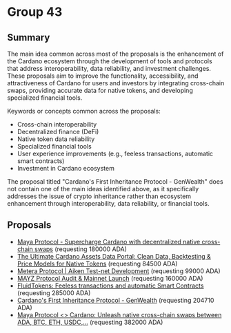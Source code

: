 
# Group 43

## Summary

The main idea common across most of the proposals is the enhancement of the Cardano ecosystem through the development of tools and protocols that address interoperability, data reliability, and investment challenges. These proposals aim to improve the functionality, accessibility, and attractiveness of Cardano for users and investors by integrating cross-chain swaps, providing accurate data for native tokens, and developing specialized financial tools.

Keywords or concepts common across the proposals:
- Cross-chain interoperability
- Decentralized finance (DeFi)
- Native token data reliability
- Specialized financial tools
- User experience improvements (e.g., feeless transactions, automatic smart contracts)
- Investment in Cardano ecosystem

The proposal titled "Cardano's First Inheritance Protocol - GenWealth" does not contain one of the main ideas identified above, as it specifically addresses the issue of crypto inheritance rather than ecosystem enhancement through interoperability, data reliability, or financial tools.

## Proposals
* [Maya Protocol - Supercharge Cardano with decentralized native cross-chain swaps](https://cardano.ideascale.com/c/idea/112526) (requesting 180000 ADA)
* [The Ultimate Cardano Assets Data Portal: Clean Data, Backtesting & Price Models for Native Tokens](https://cardano.ideascale.com/c/idea/114247) (requesting 84500 ADA)
* [Metera Protocol | Aiken Test-net Development](https://cardano.ideascale.com/c/idea/113447) (requesting 99000 ADA)
* [MAYZ Protocol Audit & Mainnet Launch](https://cardano.ideascale.com/c/idea/112474) (requesting 160000 ADA)
* [FluidTokens: Feeless transactions and automatic Smart Contracts](https://cardano.ideascale.com/c/idea/111570) (requesting 285000 ADA)
* [Cardano's First Inheritance Protocol - GenWealth](https://cardano.ideascale.com/c/idea/111257) (requesting 204710 ADA)
* [Maya Protocol <> Cardano: Unleash native cross-chain swaps between ADA, BTC, ETH, USDC,...](https://cardano.ideascale.com/c/idea/112584) (requesting 382000 ADA)
